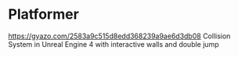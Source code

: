 # Platformer
https://gyazo.com/2583a9c515d8edd368239a9ae6d3db08
Collision System in Unreal Engine 4 with interactive walls and double jump
